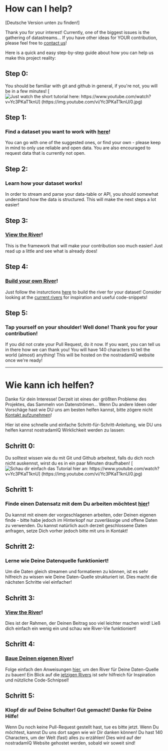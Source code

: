 # How can I help?

[Deutsche Version unten zu finden!]

Thank you for your interest!
Currently, one of the biggest issues is the gathering of datastreams... 
If you have other ideas for YOUR contribution, please feel free to [contact us](mailto:pascal@nostradamiq.org)!

Here is a quick and easy step-by-step guide about how you can help us make this project reality:

## Step 0:
You should be familiar with git and github in general, if you're not, you will be in a few minutes!
[![Just watch the short tutorial here:  https://www.youtube.com/watch?v=Yc3PKaT1knU] (https://img.youtube.com/vi/Yc3PKaT1knU/0.jpg)](https://www.youtube.com/watch?v=Yc3PKaT1knU)

## Step 1:
### Find a dataset you want to work with [here](https://github.com/nupic-community/nostradamIQ/blob/master/datasets.md)!
You can go with one of the suggested ones, or find your own - please keep in mind to only use reliable and open data. You are also encouraged to request data that is currently not open.

## Step 2:
### Learn how your dataset works!
In order to stream and parse your data-table or API, you should somewhat understand how the data is structured. This will make the next steps a lot easier!

## Step 3:
### [View the River](http://data.numenta.org/index.html)!
This is the framework that will make your contribution soo much easier! Just read up a little and see what is already does!

## Step 4: 
### [Build your own River](https://github.com/nupic-community/river-view/wiki/Creating-a-River)!
Just follow the insturctions [here](https://github.com/nupic-community/river-view/wiki/Creating-a-River) to build the river for your dataset! Consider looking at the [current rivers](https://github.com/nupic-community/river-view/tree/master/rivers) for inspiration and useful code-snippets!

## Step 5:
### Tap yourself on your shoulder! Well done! Thank you for your contribution! 
If you did not crate your Pull Request, do it now. If you want, you can tell us in there how we can thank you! You will have 140 characters to tell the world (almost) anything! This will be hosted on the nostradamIQ website once we're ready!

_________________________________________________________________________________________________
# Wie kann ich helfen? 

Danke für dein Interesse!
Derzeit ist eines der größten Probleme des Projektes, das Sammeln von Datenströmen...
Wenn Du andere Ideen oder Vorschäge hast wie DU uns am besten helfen kannst, bitte zögere nicht [Kontakt aufzunehmen](mailto:pascal@nostradamiq.org)!

Hier ist eine schnelle und einfache Schritt-für-Schritt-Anleitung, wie DU uns helfen kannst nostradamIQ Wirklichkeit werden zu lassen:

## Schritt 0:
Du solltest wissen wie du mit Git und Github arbeitest, falls du dich noch nicht auskennst, wirst du es in ein paar Minuten draufhaben!
[![Schau dir einfach das Tutorial hier an: https://www.youtube.com/watch?v=Yc3PKaT1knU] (https://img.youtube.com/vi/Yc3PKaT1knU/0.jpg)](https://www.youtube.com/watch?v=Yc3PKaT1knU)

## Schritt 1:
### Finde einen Datensatz mit dem Du arbeiten möchtest [hier](https://github.com/nupic-community/nostradamIQ/blob/master/datasets.md)!
Du kannst mit einem der vorgeschlagenen arbeiten, oder Deinen eigenen finde - bitte habe jedoch im Hinterkopf nur zuverlässige und offene Daten zu verwenden. Du kannst natürlich auch derzeit geschlossene Daten anfragen, setze Dich vorher jedoch bitte mit uns in Kontakt! 

## Schritt 2:
### Lerne wie Deine Datenquelle funktioniert!
Um die Daten gleich streamen und formatieren zu können, ist es sehr hilfreich zu wissen wie Deine Daten-Quelle strukturiert ist. Dies macht die nächsten Schritte viel einfacher!

## Schritt 3:
### [View the River](http://data.numenta.org/index.html)!
Dies ist der Rahmen, der Deinen Beitrag soo viel leichter machen wird! Ließ dich einfach ein wenig ein und schau wie River-Vie funktioniert!

## Schritt 4:
### [Baue Deinen eigenen River](https://github.com/nupic-community/river-view/wiki/Creating-a-River)!
Folge einfach den Anweisungen [hier](https://github.com/nupic-community/river-view/wiki/Creating-a-River), um den River für Deine Daten-Quelle zu bauen! Ein Blick auf die [jetzigen Rivers](https://github.com/nupic-community/river-view/tree/master/rivers) ist sehr hilfreich für Inspiration und nützliche Code-Schnipsel!

## Schritt 5:
### Klopf dir auf Deine Schulter! Gut gemacht! Danke für Deine Hilfe!
Wenn Du noch keine Pull-Request gestellt hast, tue es bitte jetzt. Wenn Du möchtest, kannst Du uns dort sagen wie wir Dir danken können! Du hast 140 Characters, um der Welt (fast) alles zu erzählen! Dies wird auf der nostradamIQ Website gehostet werden, sobald wir soweit sind!
